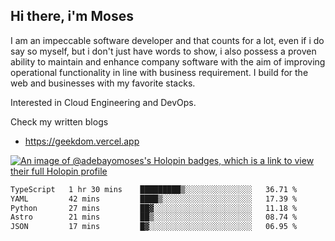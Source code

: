 ## Hi there, i'm Moses

I am an impeccable software developer and that counts for a lot, even if i do say so myself, but i don't just have words to show, i also possess a proven ability to maintain and enhance company software with the aim of improving operational functionality in line with business requirement. I build for the web and businesses with my favorite stacks.

Interested in Cloud Engineering and DevOps.

Check my written blogs
- https://geekdom.vercel.app

[![An image of @adebayomoses's Holopin badges, which is a link to view their full Holopin profile](https://holopin.me/adebayomoses)](https://holopin.io/@adebayomoses)

<!--START_SECTION:waka-->

```txt
TypeScript   1 hr 30 mins    █████████▒░░░░░░░░░░░░░░░   36.71 %
YAML         42 mins         ████▒░░░░░░░░░░░░░░░░░░░░   17.39 %
Python       27 mins         ██▓░░░░░░░░░░░░░░░░░░░░░░   11.18 %
Astro        21 mins         ██▒░░░░░░░░░░░░░░░░░░░░░░   08.74 %
JSON         17 mins         █▓░░░░░░░░░░░░░░░░░░░░░░░   06.95 %
```

<!--END_SECTION:waka-->
